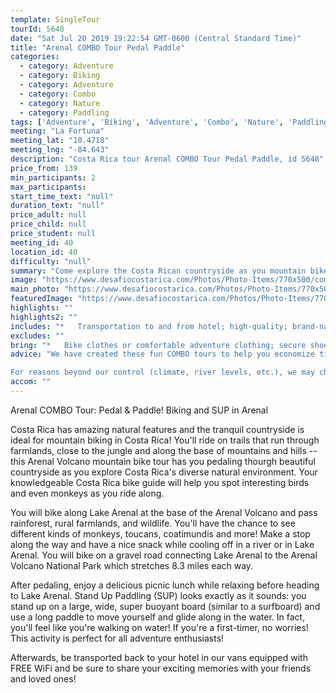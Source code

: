 ```yaml
---
template: SingleTour
tourId: 5648
date: "Sat Jul 20 2019 19:22:54 GMT-0600 (Central Standard Time)"
title: "Arenal COMBO Tour Pedal Paddle"
categories: 
  - category: Adventure
  - category: Biking
  - category: Adventure
  - category: Combo
  - category: Nature
  - category: Paddling
tags: ['Adventure', 'Biking', 'Adventure', 'Combo', 'Nature', 'Paddling']
meeting: "La Fortuna"
meeting_lat: "10.4718"
meeting_lng: "-84.643"
description: "Costa Rica tour Arenal COMBO Tour Pedal Paddle, id 5648"
price_from: 139
min_participants: 2
max_participants: 
start_time_text: "null"
duration_text: "null"
price_adult: null
price_child: null
price_student: null
meeting_id: 40
location_id: 40
difficulty: "null"
summary: "Come explore the Costa Rican countryside as you mountain bike through the extraordinary scenery of Arenal Volcano, passing by rural farmlands, small villages, stunning mountains and of course, the Arenal volcano! This is the perfect bike tour for beginner to intermediate riders. Then, get Ready to Walk on Water as you stand up paddle on Lake Arenal. You&..."
image: "https://www.desafiocostarica.com/Photos/Photo-Items/770x500/combo-tour---arenal---mountain-biking--volcano-and-lake--stand-up--paddling-on-lake-arenal-3.jpg"
main_photo: "https://www.desafiocostarica.com/Photos/Photo-Items/770x500/combo-tour---arenal---mountain-biking--volcano-and-lake--stand-up--paddling-on-lake-arenal-3.jpg"
featuredImage: "https://www.desafiocostarica.com/Photos/Photo-Items/770x500/combo-tour---arenal---mountain-biking--volcano-and-lake--stand-up--paddling-on-lake-arenal-3.jpg"
highlights: ""
highlights2: ""
includes: "*   Transportation to and from hotel; high-quality; brand-name mountain bikes; SUP boards and paddles; gloves; helmet; bilingual guide; picnic lunch; tropical fruit snack"
excludes: ""
bring: "*   Bike clothes or comfortable adventure clothing; secure shoes; bathing suit; and sunscreen."
advice: "We have created these fun COMBO tours to help you economize time and money on your vacation - we will coordinate your tour pick-ups and drop-offs and in some COMBOs, you may have a short break back at your hotel to take a breather before the next tour. Please keep your itinerary with you so you are aware of your COMBO logistics.Have a look at our Adventure Waiver if you have questions about our Costa Rica adventure tour policies.

For reasons beyond our control (climate, river levels, etc.), we may change to a more-suitable tour with an equal or similar adventure-appeal or offer other tour options so you don't miss out on a fun day in Costa Rica. We reserve the right to cancel a trip due to unfavorable conditions & will only run a tour according to our policies. Full refund is given if (on rare occasion) no tour is run. This adventure involves some inherent risk and physical exertion, so you must be in good physical conditions!"
accom: ""
---
```

Arenal COMBO Tour: Pedal & Paddle! Biking and SUP in Arenal

Costa Rica has amazing natural features and the tranquil countryside is ideal for mountain biking in Costa Rica! You'll ride on trails that run through farmlands, close to the jungle and along the base of mountains and hills -- this Arenal Volcano mountain bike tour has you pedaling thourgh beautiful countryside as you explore Costa Rica's diverse natural environment. Your knowledgeable Costa Rica bike guide will help you spot interesting birds and even monkeys as you ride along.

You will bike along Lake Arenal at the base of the Arenal Volcano and pass rainforest, rural farmlands, and wildlife. You'll have the chance to see different kinds of monkeys, toucans, coatimundis and more! Make a stop along the way and have a nice snack while cooling off in a river or in Lake Arenal. You will bike on a gravel road connecting Lake Arenal to the Arenal Volcano National Park which stretches 8.3 miles each way.

After pedaling, enjoy a delicious picnic lunch while relaxing before heading to Lake Arenal. Stand Up Paddling (SUP) looks exactly as it sounds: you stand up on a large, wide, super buoyant board (similar to a surfboard) and use a long paddle to move yourself and glide along in the water. In fact, you'll feel like you're walking on water! If you're a first-timer, no worries! This activity is perfect for all adventure enthusiasts!

Afterwards, be transported back to your hotel in our vans equipped with FREE WiFi and be sure to share your exciting memories with your friends and loved ones!